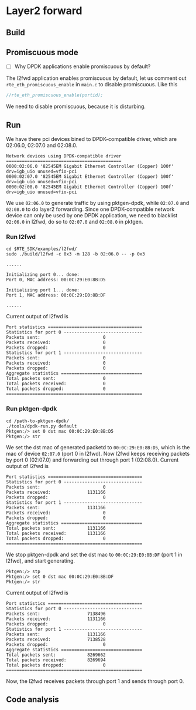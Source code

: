 # Layer2 forward

## Build

## Promiscuous mode
- [ ] Why DPDK applications enable promiscuous by default?

The l2fwd application enables promiscuous by default, let us comment out `rte_eth_promiscuous_enable` in `main.c` to disable promiscuous. Like this
```c
//rte_eth_promiscuous_enable(portid);
```
We need to disable promiscuous, because it is disturbing.

## Run
We have there pci devices bined to DPDK-compatible driver, which are 02:06.0, 02:07.0 and 02:08.0.
````
Network devices using DPDK-compatible driver
============================================
0000:02:06.0 '82545EM Gigabit Ethernet Controller (Copper) 100f' drv=igb_uio unused=vfio-pci
0000:02:07.0 '82545EM Gigabit Ethernet Controller (Copper) 100f' drv=igb_uio unused=vfio-pci
0000:02:08.0 '82545EM Gigabit Ethernet Controller (Copper) 100f' drv=igb_uio unused=vfio-pci
````
We use `02:06.0` to generate traffic by using pktgen-dpdk, while `02:07.0` and `02:08.0` to do layer2 forwarding.
Since one DPDK-compatible network device can only be used by one DPDK application, we need to blacklist `02:06.0` in l2fwd, do so to `02:07.0` and `02:08.0` in pktgen.

### Run l2fwd

```shell
cd $RTE_SDK/examples/l2fwd/
sudo ./build/l2fwd -c 0x3 -m 128 -b 02:06.0 -- -p 0x3

......

Initializing port 0... done:
Port 0, MAC address: 00:0C:29:E0:8B:D5

Initializing port 1... done:
Port 1, MAC address: 00:0C:29:E0:8B:DF

......
```

Current output of l2fwd is
````
Port statistics ====================================
Statistics for port 0 ------------------------------
Packets sent:                        0
Packets received:                    0
Packets dropped:                     0
Statistics for port 1 ------------------------------
Packets sent:                        0
Packets received:                    0
Packets dropped:                     0
Aggregate statistics ===============================
Total packets sent:                  0
Total packets received:              0
Total packets dropped:               0
====================================================
````

### Run pktgen-dpdk
```shell
cd /path-to-pktgen-dpdk/
./tools/dpdk-run.py default
Pktgen:/> set 0 dst mac 00:0C:29:E0:8B:D5
Pktgen:/> str
```
We set the dst mac of generated packetd to `00:0C:29:E0:8B:D5`, which is the mac of device `02:07.0` (port 0 in l2fwd).
Now l2fwd keeps receiving packets by port 0 (02:07.0) and forwarding out through port 1 (02:08.0).
Current output of l2fwd is
````
Port statistics ====================================
Statistics for port 0 ------------------------------
Packets sent:                        0
Packets received:              1131166
Packets dropped:                     0
Statistics for port 1 ------------------------------
Packets sent:                  1131166
Packets received:                    0
Packets dropped:                     0
Aggregate statistics ===============================
Total packets sent:            1131166
Total packets received:        1131166
Total packets dropped:               0
====================================================
````

We stop pktgen-dpdk and set the dst mac to `00:0C:29:E0:8B:DF` (port 1 in l2fwd), and start generating.
```shell
Pktgen:/> stp
Pktgen:/> set 0 dst mac 00:0C:29:E0:8B:DF
Pktgen:/> str
```
Current output of l2fwd is
````
Port statistics ====================================
Statistics for port 0 ------------------------------
Packets sent:                  7138496
Packets received:              1131166
Packets dropped:                     0
Statistics for port 1 ------------------------------
Packets sent:                  1131166
Packets received:              7138528
Packets dropped:                     0
Aggregate statistics ===============================
Total packets sent:            8269662
Total packets received:        8269694
Total packets dropped:               0
====================================================
````
Now, the l2fwd receives packets through port 1 and sends through port 0.

## Code analysis
